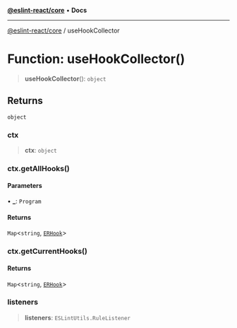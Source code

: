 [**@eslint-react/core**](../README.md) • **Docs**

***

[@eslint-react/core](../README.md) / useHookCollector

# Function: useHookCollector()

> **useHookCollector**(): `object`

## Returns

`object`

### ctx

> **ctx**: `object`

### ctx.getAllHooks()

#### Parameters

• **\_**: `Program`

#### Returns

`Map`\<`string`, [`ERHook`](../interfaces/ERHook.md)\>

### ctx.getCurrentHooks()

#### Returns

`Map`\<`string`, [`ERHook`](../interfaces/ERHook.md)\>

### listeners

> **listeners**: `ESLintUtils.RuleListener`
